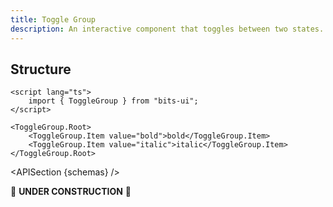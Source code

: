 ```yaml
---
title: Toggle Group
description: An interactive component that toggles between two states.
---
```


<script>
	import { APISection, ComponentPreview, ToggleGroupDemo } from '@/components'
	export let schemas;
</script>

<ComponentPreview name="toggle-group-demo" comp="ToggleGroup">

<ToggleGroupDemo slot="preview" />

</ComponentPreview>

## Structure

```svelte
<script lang="ts">
	import { ToggleGroup } from "bits-ui";
</script>

<ToggleGroup.Root>
	<ToggleGroup.Item value="bold">bold</ToggleGroup.Item>
	<ToggleGroup.Item value="italic">italic</ToggleGroup.Item>
</ToggleGroup.Root>
```

<APISection {schemas} />

🚧 **UNDER CONSTRUCTION** 🚧
